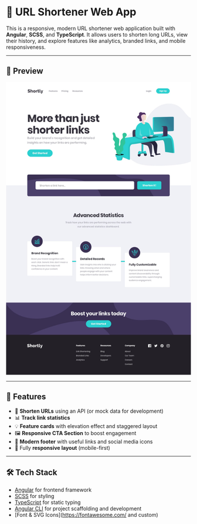 # 🚀 URL Shortener Web App

This is a responsive, modern URL shortener web application built with **Angular**, **SCSS**, and **TypeScript**. It allows users to shorten long URLs, view their history, and explore features like analytics, branded links, and mobile responsiveness.

---

## 📸 Preview

![screenshot](/public/images/desktop-design.jpg) <!-- Replace with an actual image path -->

---

## 🔧 Features

- 🔗 **Shorten URLs** using an API (or mock data for development)
- 📊 **Track link statistics**
- 💡 **Feature cards** with elevation effect and staggered layout
- 🖼️ **Responsive CTA Section** to boost engagement
- 🦶 **Modern footer** with useful links and social media icons
- 📱 Fully **responsive layout** (mobile-first)

---

## 🛠️ Tech Stack

- [Angular](https://angular.io/) for frontend framework
- [SCSS](https://sass-lang.com/) for styling
- [TypeScript](https://www.typescriptlang.org/) for static typing
- [Angular CLI](https://angular.io/cli) for project scaffolding and development
- [Font & SVG Icons](https://fontawesome.com/ and custom)

